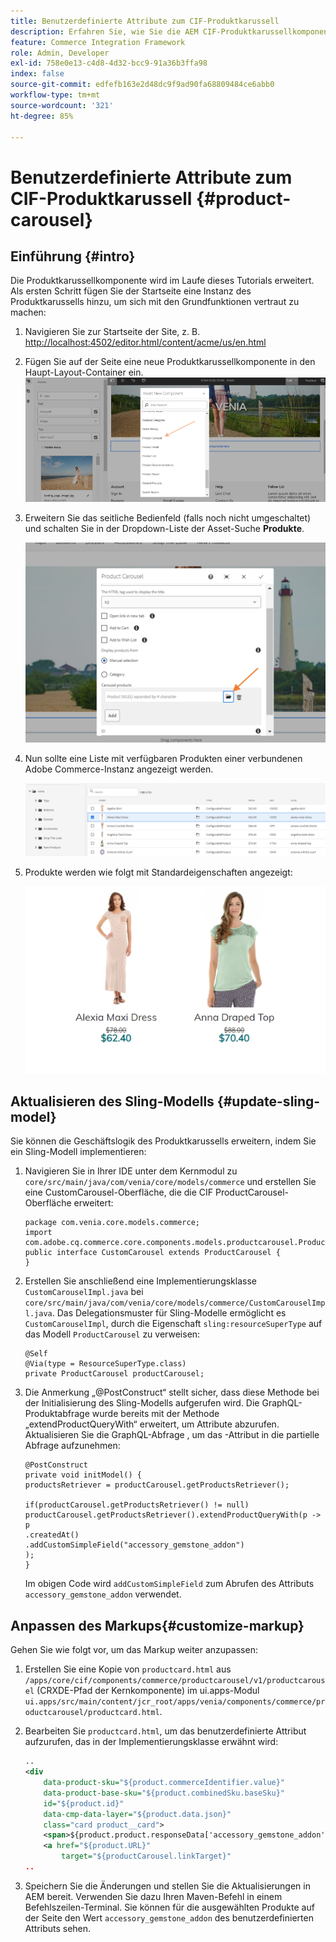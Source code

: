 ```yaml
---
title: Benutzerdefinierte Attribute zum CIF-Produktkarussell
description: Erfahren Sie, wie Sie die AEM CIF-Produktkarussellkomponente erweitern, indem Sie das Sling-Modell aktualisieren und das Markup anpassen.
feature: Commerce Integration Framework
role: Admin, Developer
exl-id: 758e0e13-c4d8-4d32-bcc9-91a36b3ffa98
index: false
source-git-commit: edfefb163e2d48dc9f9ad90fa68809484ce6abb0
workflow-type: tm+mt
source-wordcount: '321'
ht-degree: 85%

---
```


# Benutzerdefinierte Attribute zum CIF-Produktkarussell {#product-carousel}

## Einführung {#intro}

Die Produktkarussellkomponente wird im Laufe dieses Tutorials erweitert. Als ersten Schritt fügen Sie der Startseite eine Instanz des Produktkarussells hinzu, um sich mit den Grundfunktionen vertraut zu machen:

1. Navigieren Sie zur Startseite der Site, z. B. [http://localhost:4502/editor.html/content/acme/us/en.html](http://localhost:4502/editor.html/content/acme/us/en.html)
1. Fügen Sie auf der Seite eine neue Produktkarussellkomponente in den Haupt-Layout-Container ein.
   ![Produktkarussellkomponente](/help/commerce-cloud/assets/product-carousel-component.png)
1. Erweitern Sie das seitliche Bedienfeld (falls noch nicht umgeschaltet) und schalten Sie in der Dropdown-Liste der Asset-Suche **Produkte**.

   ![Karussellprodukte](/help/commerce-cloud/assets/carousel-products.png)

1. Nun sollte eine Liste mit verfügbaren Produkten einer verbundenen Adobe Commerce-Instanz angezeigt werden.

   ![Verbundene Instanz](/help/commerce-cloud/assets/connected-instance.png)

1. Produkte werden wie folgt mit Standardeigenschaften angezeigt:

   ![Angezeigtes Produkt mit Eigenschaften](/help/commerce-cloud/assets/discount.png)

## Aktualisieren des Sling-Modells {#update-sling-model}

Sie können die Geschäftslogik des Produktkarussells erweitern, indem Sie ein Sling-Modell implementieren:

1. Navigieren Sie in Ihrer IDE unter dem Kernmodul zu `core/src/main/java/com/venia/core/models/commerce` und erstellen Sie eine CustomCarousel-Oberfläche, die die CIF ProductCarousel-Oberfläche erweitert:

   ```
   package com.venia.core.models.commerce;
   import com.adobe.cq.commerce.core.components.models.productcarousel.ProductCarousel;
   public interface CustomCarousel extends ProductCarousel {
   }
   ```

1. Erstellen Sie anschließend eine Implementierungsklasse `CustomCarouselImpl.java` bei `core/src/main/java/com/venia/core/models/commerce/CustomCarouselImpl.java`.
Das Delegationsmuster für Sling-Modelle ermöglicht es `CustomCarouselImpl`, durch die Eigenschaft `sling:resourceSuperType` auf das Modell `ProductCarousel` zu verweisen:

   ```
   @Self
   @Via(type = ResourceSuperType.class)
   private ProductCarousel productCarousel;
   ```

1. Die Anmerkung „@PostConstruct“ stellt sicher, dass diese Methode bei der Initialisierung des Sling-Modells aufgerufen wird. Die GraphQL-Produktabfrage wurde bereits mit der Methode „extendProductQueryWith“ erweitert, um Attribute abzurufen. Aktualisieren Sie die GraphQL-Abfrage , um das -Attribut in die partielle Abfrage aufzunehmen:

   ```
   @PostConstruct
   private void initModel() {
   productsRetriever = productCarousel.getProductsRetriever();
   
   if(productCarousel.getProductsRetriever() != null)
   productCarousel.getProductsRetriever().extendProductQueryWith(p -> p
   .createdAt()
   .addCustomSimpleField("accessory_gemstone_addon")
   );
   }
   ```

   Im obigen Code wird `addCustomSimpleField` zum Abrufen des Attributs `accessory_gemstone_addon` verwendet.

## Anpassen des Markups{#customize-markup}

Gehen Sie wie folgt vor, um das Markup weiter anzupassen:

1. Erstellen Sie eine Kopie von `productcard.html` aus `/apps/core/cif/components/commerce/productcarousel/v1/productcarousel` (CRXDE-Pfad der Kernkomponente) im ui.apps-Modul `ui.apps/src/main/content/jcr_root/apps/venia/components/commerce/productcarousel/productcard.html`.

1. Bearbeiten Sie `productcard.html`, um das benutzerdefinierte Attribut aufzurufen, das in der Implementierungsklasse erwähnt wird:

   ```xml
   ..
   <div
       data-product-sku="${product.commerceIdentifier.value}"
       data-product-base-sku="${product.combinedSku.baseSku}"
       id="${product.id}"
       data-cmp-data-layer="${product.data.json}"
       class="card product__card">
       <span>${product.product.responseData['accessory_gemstone_addon']}</span>
       <a href="${product.URL}"
           target="${productCarousel.linkTarget}"
   ..
   ```

1. Speichern Sie die Änderungen und stellen Sie die Aktualisierungen in AEM bereit. Verwenden Sie dazu Ihren Maven-Befehl in einem Befehlszeilen-Terminal. Sie können für die ausgewählten Produkte auf der Seite den Wert `accessory_gemstone_addon` des benutzerdefinierten Attributs sehen.
